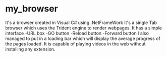 # my_browser
It's a browser created in Visual C# using .NetFrameWork
It's a single Tab browser which uses the Trident engine to render webpages.
It has a simple interface 
-URL box
-GO button
-Reload button
-Forward button
I also managed to put in a loading bar which will display the average progress of the pages loaded.
It is capable of playing videos in the web without installing any extension.
